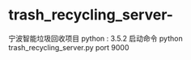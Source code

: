 # trash_recycling_server-
宁波智能垃圾回收项目
python : 3.5.2
启动命令  python trash_recycling_server.py
port 9000
